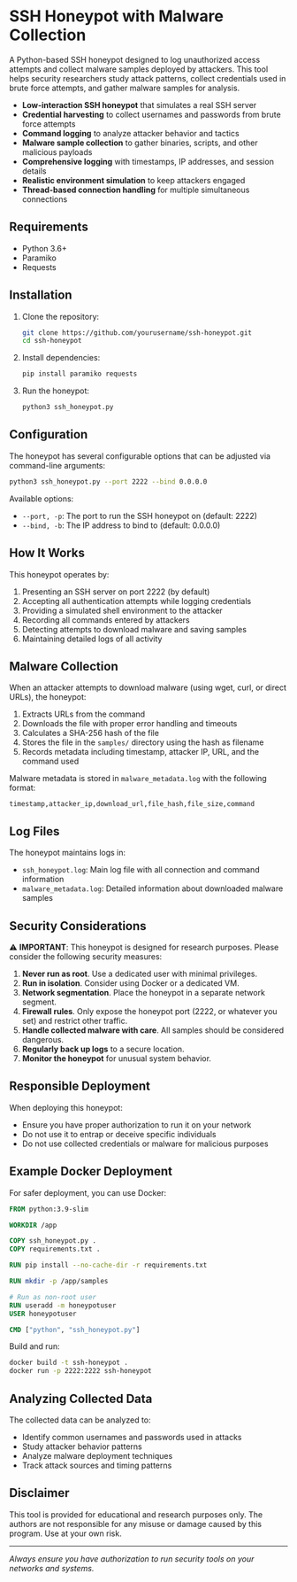 # SSH Honeypot with Malware Collection

A Python-based SSH honeypot designed to log unauthorized access attempts and collect malware samples deployed by attackers. This tool helps security researchers study attack patterns, collect credentials used in brute force attempts, and gather malware samples for analysis.

- **Low-interaction SSH honeypot** that simulates a real SSH server
- **Credential harvesting** to collect usernames and passwords from brute force attempts
- **Command logging** to analyze attacker behavior and tactics
- **Malware sample collection** to gather binaries, scripts, and other malicious payloads
- **Comprehensive logging** with timestamps, IP addresses, and session details
- **Realistic environment simulation** to keep attackers engaged
- **Thread-based connection handling** for multiple simultaneous connections

## Requirements

- Python 3.6+
- Paramiko
- Requests

## Installation

1. Clone the repository:
   ```bash
   git clone https://github.com/yourusername/ssh-honeypot.git
   cd ssh-honeypot
   ```

2. Install dependencies:
   ```bash
   pip install paramiko requests
   ```

3. Run the honeypot:
   ```bash
   python3 ssh_honeypot.py
   ```

## Configuration

The honeypot has several configurable options that can be adjusted via command-line arguments:

```bash
python3 ssh_honeypot.py --port 2222 --bind 0.0.0.0
```

Available options:
- `--port, -p`: The port to run the SSH honeypot on (default: 2222)
- `--bind, -b`: The IP address to bind to (default: 0.0.0.0)

## How It Works

This honeypot operates by:

1. Presenting an SSH server on port 2222 (by default)
2. Accepting all authentication attempts while logging credentials
3. Providing a simulated shell environment to the attacker
4. Recording all commands entered by attackers
5. Detecting attempts to download malware and saving samples
6. Maintaining detailed logs of all activity

## Malware Collection

When an attacker attempts to download malware (using wget, curl, or direct URLs), the honeypot:

1. Extracts URLs from the command
2. Downloads the file with proper error handling and timeouts
3. Calculates a SHA-256 hash of the file
4. Stores the file in the `samples/` directory using the hash as filename
5. Records metadata including timestamp, attacker IP, URL, and the command used

Malware metadata is stored in `malware_metadata.log` with the following format:
```
timestamp,attacker_ip,download_url,file_hash,file_size,command
```

## Log Files

The honeypot maintains logs in:
- `ssh_honeypot.log`: Main log file with all connection and command information
- `malware_metadata.log`: Detailed information about downloaded malware samples

## Security Considerations

⚠️ **IMPORTANT**: This honeypot is designed for research purposes. Please consider the following security measures:

1. **Never run as root**. Use a dedicated user with minimal privileges.
2. **Run in isolation**. Consider using Docker or a dedicated VM.
3. **Network segmentation**. Place the honeypot in a separate network segment.
4. **Firewall rules**. Only expose the honeypot port (2222, or whatever you set) and restrict other traffic.
5. **Handle collected malware with care**. All samples should be considered dangerous.
6. **Regularly back up logs** to a secure location.
7. **Monitor the honeypot** for unusual system behavior.

## Responsible Deployment

When deploying this honeypot:
- Ensure you have proper authorization to run it on your network
- Do not use it to entrap or deceive specific individuals
- Do not use collected credentials or malware for malicious purposes

## Example Docker Deployment

For safer deployment, you can use Docker:

```dockerfile
FROM python:3.9-slim

WORKDIR /app

COPY ssh_honeypot.py .
COPY requirements.txt .

RUN pip install --no-cache-dir -r requirements.txt

RUN mkdir -p /app/samples

# Run as non-root user
RUN useradd -m honeypotuser
USER honeypotuser

CMD ["python", "ssh_honeypot.py"]
```

Build and run:
```bash
docker build -t ssh-honeypot .
docker run -p 2222:2222 ssh-honeypot
```

## Analyzing Collected Data

The collected data can be analyzed to:
- Identify common usernames and passwords used in attacks
- Study attacker behavior patterns
- Analyze malware deployment techniques
- Track attack sources and timing patterns

## Disclaimer

This tool is provided for educational and research purposes only. The authors are not responsible for any misuse or damage caused by this program. Use at your own risk.

---

*Always ensure you have authorization to run security tools on your networks and systems.*